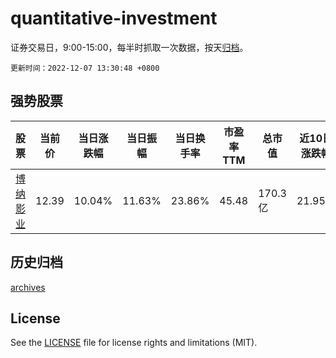 # quantitative-investment

证券交易日，9:00-15:00，每半时抓取一次数据，按天[归档](archives)。

`更新时间：2022-12-07 13:30:48 +0800`

## 强势股票

|股票|当前价|当日涨跌幅|当日振幅|当日换手率|市盈率TTM|总市值|近10日涨跌幅|
|----|----|----|----|----|----|----|----|
|[博纳影业](https://xueqiu.com/S/SZ001330)|12.39|10.04%|11.63%|23.86%|45.48|170.3亿|21.95%|

## 历史归档

[archives](archives)

## License

See the [LICENSE](LICENSE) file for license rights and limitations (MIT).